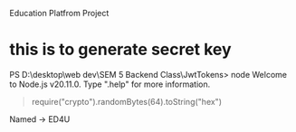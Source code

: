 Education Platfrom Project
# this is to generate secret key
PS D:\desktop\web dev\SEM 5 Backend Class\JwtTokens> node
Welcome to Node.js v20.11.0.
Type ".help" for more information.
> require("crypto").randomBytes(64).toString("hex")

Named -> ED4U
